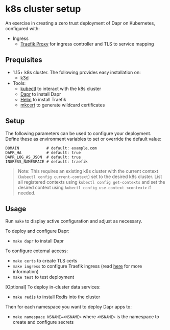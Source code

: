 # k8s cluster setup

An exercise in creating a zero trust deployment of Dapr on Kubernetes, configured with:
- Ingress
  - [Traefik Proxy](https://traefik.io/traefik/) for ingress controller and TLS to service mapping

## Prequisites
- 1.15+ k8s cluster. The following provides easy installation on:
  - [k3d](https://github.com/jandauz/zero-trust/tree/main/setup/k3d)
- Tools:
  - [kubectl](https://kubernetes.io/docs/tasks/tools/) to interact with the k8s cluster
  - [Dapr](https://docs.dapr.io/getting-started/install-dapr-cli/) to install Dapr
  - [Helm](https://helm.sh/docs/intro/install/) to install Traefik
  - [mkcert](https://github.com/FiloSottile/mkcert#installation) to generate wildcard certificates

## Setup
The following parameters can be used to configure your deployment. Define these as environment variables to set or override the default value:
```shell
DOMAIN            # default: example.com
DAPR_HA           # default: true
DAPR_LOG_AS_JSON  # default: true
INGRESS_NAMESPACE # default: traefik
```
> Note: This requires an existing k8s cluster with the current context (`kubectl config current-context`) set to the desired k8s cluster. List all registered contexts using `kubectl config get-contexts` and set the desired context using `kubectl config use-context <context>` if needed.

## Usage
Run `make` to display active configuration and adjust as necessary.

To deploy and configure Dapr:
- `make dapr` to install Dapr

To configure external access:
- `make certs` to create TLS certs
- `make ingress` to configure Traefik ingress (read [here](https://github.com/jandauz/zero-trust/tree/main/setup/docs/traefik.md) for more information)
- `make test` to test deployment

[Optional] To deploy in-cluster data services:
- `make redis` to install Redis into the cluster

Then for each namespace you want to deploy Dapr apps to:
- `make namespace NSNAME=<NSNAME>` where `<NSNAME>` is the namespace to create and configure secrets
